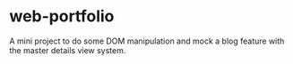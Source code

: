 # web-portfolio
A mini project to do some DOM manipulation and mock a blog feature with the master details view system.